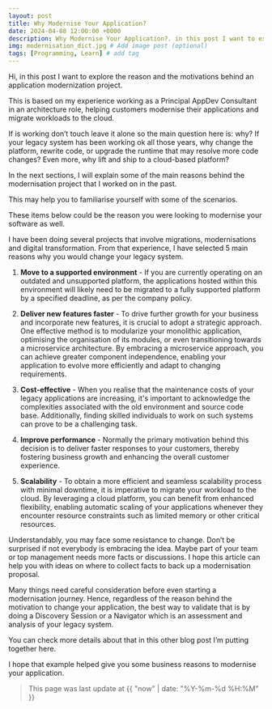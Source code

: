 ```yaml
---
layout: post
title: Why Modernise Your Application?
date: 2024-04-08 12:00:00 +0000
description: Why Modernise Your Application?. in this post I want to explore the reason and the motivations behind an application modernization project. # Add post description (optional)
img: modernisation_dict.jpg # Add image post (optional)
tags: [Programming, Learn] # add tag
---
```

Hi, in this post I want to explore the reason and the motivations behind an application modernization project.

<!--more-->

This is based on my experience working as a Principal AppDev Consultant in an architecture role, helping customers modernise their applications and migrate workloads to the cloud.

If is working don’t touch leave it alone so the main question here is: why? If your legacy system has been working ok all those years, why change the platform, rewrite code, or upgrade the runtime that may resolve more code changes? Even more, why lift and ship to a cloud-based platform?

In the next sections, I will explain some of the main reasons behind the modernisation project that I worked on in the past. 

This may help you to familiarise yourself with some of the scenarios. 

These items below could be the reason you were looking to modernise your software as well.  

I have been doing several projects that involve migrations, modernisations and digital transformation. From that experience, I have selected 5 main reasons why you would change your legacy system.

1. **Move to a supported environment** - If you are currently operating on an outdated and unsupported platform, the applications hosted within this environment will likely need to be migrated to a fully supported platform by a specified deadline, as per the company policy.

2. **Deliver new features faster** - To drive further growth for your business and incorporate new features, it is crucial to adopt a strategic approach. One effective method is to modularize your monolithic application, optimising the organisation of its modules, or even transitioning towards a microservice architecture. By embracing a microservice approach, you can achieve greater component independence, enabling your application to evolve more efficiently and adapt to changing requirements.

3. **Cost-effective** - When you realise that the maintenance costs of your legacy applications are increasing, it's important to acknowledge the complexities associated with the old environment and source code base. Additionally, finding skilled individuals to work on such systems can prove to be a challenging task. 

4. **Improve performance** - Normally the primary motivation behind this decision is to deliver faster responses to your customers, thereby fostering business growth and enhancing the overall customer experience.

5. **Scalability** -  To obtain a more efficient and seamless scalability process with minimal downtime, it is imperative to migrate your workload to the cloud. By leveraging a cloud platform, you can benefit from enhanced flexibility, enabling automatic scaling of your applications whenever they encounter resource constraints such as limited memory or other critical resources.



Understandably, you may face some resistance to change. Don’t be surprised if not everybody is embracing the idea. Maybe part of your team or top management needs more facts or discussions. I hope this article can help you with ideas on where to collect facts to back up a modernisation proposal. 

Many things need careful consideration before even starting a modernisation journey. Hence, regardless of the reason behind the motivation to change your application, the best way to validate that is by doing a Discovery Session or a Navigator which is an assessment and analysis of your legacy system. 

You can check more details about that in this other blog post I’m putting together here.


I hope that example helped give you some business reasons to modernise your application.


>This page was last update at {{ "now" | date: "%Y-%m-%d %H:%M" }} 


